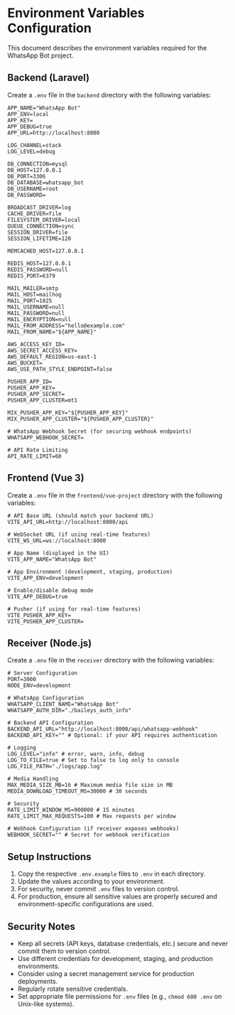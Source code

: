 # Environment Variables Configuration

This document describes the environment variables required for the WhatsApp Bot project.

## Backend (Laravel)

Create a `.env` file in the `backend` directory with the following variables:

```
APP_NAME="WhatsApp Bot"
APP_ENV=local
APP_KEY=
APP_DEBUG=true
APP_URL=http://localhost:8000

LOG_CHANNEL=stack
LOG_LEVEL=debug

DB_CONNECTION=mysql
DB_HOST=127.0.0.1
DB_PORT=3306
DB_DATABASE=whatsapp_bot
DB_USERNAME=root
DB_PASSWORD=

BROADCAST_DRIVER=log
CACHE_DRIVER=file
FILESYSTEM_DRIVER=local
QUEUE_CONNECTION=sync
SESSION_DRIVER=file
SESSION_LIFETIME=120

MEMCACHED_HOST=127.0.0.1

REDIS_HOST=127.0.0.1
REDIS_PASSWORD=null
REDIS_PORT=6379

MAIL_MAILER=smtp
MAIL_HOST=mailhog
MAIL_PORT=1025
MAIL_USERNAME=null
MAIL_PASSWORD=null
MAIL_ENCRYPTION=null
MAIL_FROM_ADDRESS="hello@example.com"
MAIL_FROM_NAME="${APP_NAME}"

AWS_ACCESS_KEY_ID=
AWS_SECRET_ACCESS_KEY=
AWS_DEFAULT_REGION=us-east-1
AWS_BUCKET=
AWS_USE_PATH_STYLE_ENDPOINT=false

PUSHER_APP_ID=
PUSHER_APP_KEY=
PUSHER_APP_SECRET=
PUSHER_APP_CLUSTER=mt1

MIX_PUSHER_APP_KEY="${PUSHER_APP_KEY}"
MIX_PUSHER_APP_CLUSTER="${PUSHER_APP_CLUSTER}"

# WhatsApp Webhook Secret (for securing webhook endpoints)
WHATSAPP_WEBHOOK_SECRET=

# API Rate Limiting
API_RATE_LIMIT=60
```

## Frontend (Vue 3)

Create a `.env` file in the `frontend/vue-project` directory with the following variables:

```
# API Base URL (should match your backend URL)
VITE_API_URL=http://localhost:8000/api

# WebSocket URL (if using real-time features)
VITE_WS_URL=ws://localhost:8000

# App Name (displayed in the UI)
VITE_APP_NAME="WhatsApp Bot"

# App Environment (development, staging, production)
VITE_APP_ENV=development

# Enable/disable debug mode
VITE_APP_DEBUG=true

# Pusher (if using for real-time features)
VITE_PUSHER_APP_KEY=
VITE_PUSHER_APP_CLUSTER=
```

## Receiver (Node.js)

Create a `.env` file in the `receiver` directory with the following variables:

```
# Server Configuration
PORT=3000
NODE_ENV=development

# WhatsApp Configuration
WHATSAPP_CLIENT_NAME="WhatsApp Bot"
WHATSAPP_AUTH_DIR="./baileys_auth_info"

# Backend API Configuration
BACKEND_API_URL="http://localhost:8000/api/whatsapp-webhook"
BACKEND_API_KEY="" # Optional: if your API requires authentication

# Logging
LOG_LEVEL="info" # error, warn, info, debug
LOG_TO_FILE=true # Set to false to log only to console
LOG_FILE_PATH="./logs/app.log"

# Media Handling
MAX_MEDIA_SIZE_MB=16 # Maximum media file size in MB
MEDIA_DOWNLOAD_TIMEOUT_MS=30000 # 30 seconds

# Security
RATE_LIMIT_WINDOW_MS=900000 # 15 minutes
RATE_LIMIT_MAX_REQUESTS=100 # Max requests per window

# Webhook Configuration (if receiver exposes webhooks)
WEBHOOK_SECRET="" # Secret for webhook verification
```

## Setup Instructions

1. Copy the respective `.env.example` files to `.env` in each directory.
2. Update the values according to your environment.
3. For security, never commit `.env` files to version control.
4. For production, ensure all sensitive values are properly secured and environment-specific configurations are used.

## Security Notes

- Keep all secrets (API keys, database credentials, etc.) secure and never commit them to version control.
- Use different credentials for development, staging, and production environments.
- Consider using a secret management service for production deployments.
- Regularly rotate sensitive credentials.
- Set appropriate file permissions for `.env` files (e.g., `chmod 600 .env` on Unix-like systems).
